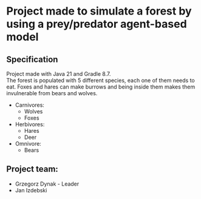 # Project made to simulate a forest by using a prey/predator agent-based model

## Specification

Project made with Java 21 and Gradle 8.7.  
The forest is populated with 5 different species, each one of them needs to eat. Foxes and hares can make burrows and being inside them makes them invulnerable from bears and wolves.
- Carnivores:
  - Wolves
  - Foxes
- Herbivores:
  - Hares
  - Deer
- Omnivore:
  - Bears

## Project team:

- Grzegorz Dynak - Leader
- Jan Izdebski

